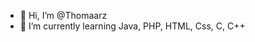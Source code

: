 - 👋 Hi, I’m @Thomaarz
- 🌱 I’m currently learning Java, PHP, HTML, Css, C, C++

<!---
Thomaarz/Thomaarz is a ✨ special ✨ repository because its `README.md` (this file) appears on your GitHub profile.
You can click the Preview link to take a look at your changes.
--->
